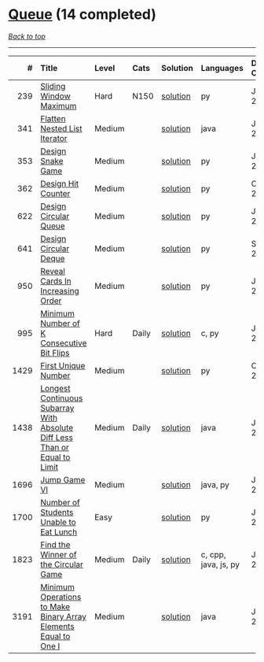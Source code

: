 # [Queue](<https://leetcode.com/tag/Queue/>) (14 completed)

*[Back to top](<../../README.md>)*

------

|    # | Title                                                                                                                                                                                    | Level   | Cats   | Solution                                                                                              | Languages            | Date Complete   |
|-----:|:-----------------------------------------------------------------------------------------------------------------------------------------------------------------------------------------|:--------|:-------|:------------------------------------------------------------------------------------------------------|:---------------------|:----------------|
|  239 | [Sliding Window Maximum](<https://leetcode.com/problems/sliding-window-maximum>)                                                                                                         | Hard    | N150   | [solution](<../_239. Sliding Window Maximum.md>)                                                      | py                   | Jun 04, 2024    |
|  341 | [Flatten Nested List Iterator](<https://leetcode.com/problems/flatten-nested-list-iterator>)                                                                                             | Medium  |        | [solution](<../_341. Flatten Nested List Iterator.md>)                                                | java                 | Jul 02, 2024    |
|  353 | [Design Snake Game](<https://leetcode.com/problems/design-snake-game>)                                                                                                                   | Medium  |        | [solution](<../_353. Design Snake Game.md>)                                                           | py                   | Jun 28, 2024    |
|  362 | [Design Hit Counter](<https://leetcode.com/problems/design-hit-counter>)                                                                                                                 | Medium  |        | [solution](<../_362. Design Hit Counter.md>)                                                          | py                   | Oct 24, 2024    |
|  622 | [Design Circular Queue](<https://leetcode.com/problems/design-circular-queue>)                                                                                                           | Medium  |        | [solution](<../_622. Design Circular Queue.md>)                                                       | py                   | Jul 06, 2024    |
|  641 | [Design Circular Deque](<https://leetcode.com/problems/design-circular-deque>)                                                                                                           | Medium  |        | [solution](<../_641. Design Circular Deque.md>)                                                       | py                   | Sep 30, 2024    |
|  950 | [Reveal Cards In Increasing Order](<https://leetcode.com/problems/reveal-cards-in-increasing-order>)                                                                                     | Medium  |        | [solution](<../_950. Reveal Cards In Increasing Order.md>)                                            | py                   | Jun 12, 2024    |
|  995 | [Minimum Number of K Consecutive Bit Flips](<https://leetcode.com/problems/minimum-number-of-k-consecutive-bit-flips>)                                                                   | Hard    | Daily  | [solution](<../_995. Minimum Number of K Consecutive Bit Flips.md>)                                   | c, py                | Jun 24, 2024    |
| 1429 | [First Unique Number](<https://leetcode.com/problems/first-unique-number>)                                                                                                               | Medium  |        | [solution](<../_1429. First Unique Number.md>)                                                        | py                   | Oct 26, 2024    |
| 1438 | [Longest Continuous Subarray With Absolute Diff Less Than or Equal to Limit](<https://leetcode.com/problems/longest-continuous-subarray-with-absolute-diff-less-than-or-equal-to-limit>) | Medium  | Daily  | [solution](<../_1438. Longest Continuous Subarray With Absolute Diff Less Than or Equal to Limit.md>) | java                 | Jun 24, 2024    |
| 1696 | [Jump Game VI](<https://leetcode.com/problems/jump-game-vi>)                                                                                                                             | Medium  |        | [solution](<../_1696. Jump Game VI.md>)                                                               | java, py             | Jul 03, 2024    |
| 1700 | [Number of Students Unable to Eat Lunch](<https://leetcode.com/problems/number-of-students-unable-to-eat-lunch>)                                                                         | Easy    |        | [solution](<../_1700. Number of Students Unable to Eat Lunch.md>)                                     | py                   | Jun 02, 2024    |
| 1823 | [Find the Winner of the Circular Game](<https://leetcode.com/problems/find-the-winner-of-the-circular-game>)                                                                             | Medium  | Daily  | [solution](<../_1823. Find the Winner of the Circular Game.md>)                                       | c, cpp, java, js, py | Jul 08, 2024    |
| 3191 | [Minimum Operations to Make Binary Array Elements Equal to One I](<https://leetcode.com/problems/minimum-operations-to-make-binary-array-elements-equal-to-one-i>)                       | Medium  |        | [solution](<../_3191. Minimum Operations to Make Binary Array Elements Equal to One I.md>)            | java                 | Jun 22, 2024    |